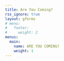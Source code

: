 ```yaml
---
title: Are You Coming?
rss_ignore: true
layout: gforms
# menu:
#   footer:
#     weight: 2
menus:
  main:
    name: ARE YOU COMING?
    weight: 1
---
```


